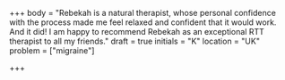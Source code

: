 +++
body = "Rebekah is a natural therapist, whose personal confidence with the process made me feel relaxed and confident that it would work. And it did! I am happy to recommend Rebekah as an exceptional RTT therapist to all my friends."
draft = true
initials = "K"
location = "UK"
problem = ["migraine"]

+++
